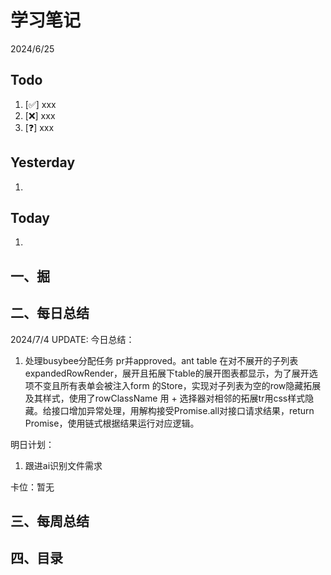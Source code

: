 # 学习笔记

2024/6/25



## Todo

1. [✅] xxx
2. [❌] xxx
3. [❓] xxx



## Yesterday

1. 




## Today

1. 



## 一、掘





## 二、每日总结



2024/7/4 UPDATE:
今日总结：

1. 处理busybee分配任务 pr并approved。ant table 在对不展开的子列表expandedRowRender，展开且拓展下table的展开图表都显示，为了展开选项不变且所有表单会被注入form 的Store，实现对子列表为空的row隐藏拓展及其样式，使用了rowClassName 用 + 选择器对相邻的拓展tr用css样式隐藏。给接口增加异常处理，用解构接受Promise.all对接口请求结果，return Promise，使用链式根据结果运行对应逻辑。




明日计划：

1. 跟进ai识别文件需求



卡位：暂无



## 三、每周总结





## 四、目录

